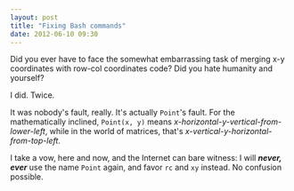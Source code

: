 ```yaml
---
layout: post
title: "Fixing Bash commands"
date: 2012-06-10 09:30
---
```


Did you ever have to face the somewhat embarrassing task of merging x-y
coordinates with row-col coordinates code? Did you hate humanity and yourself?

I did. Twice.

It was nobody's fault, really. It's actually `Point`'s fault. For the
mathematically inclined, `Point(x, y)` means
_x-horizontal-y-vertical-from-lower-left_, while in the world of matrices,
that's _x-vertical-y-horizontal-from-top-left_.

I take a vow, here and now, and the Internet can bare witness: I will **_never,
ever_** use the name `Point` again, and favor `rc` and `xy` instead. No
confusion possible.
